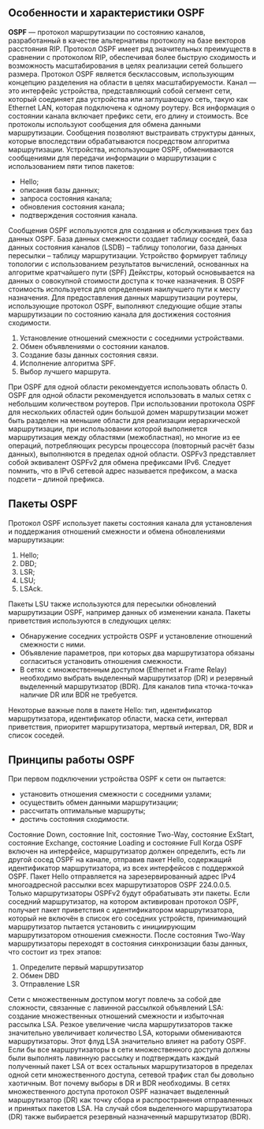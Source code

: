 <!-- 1.4.1 -->
## Особенности и характеристики OSPF

**OSPF** — протокол маршрутизации по состоянию каналов, разработанный в качестве альтернативы протоколу на базе векторов расстояния RIP. Протокол OSPF имеет ряд значительных преимуществ в сравнении с протоколом RIP, обеспечивая более быструю сходимость и возможность масштабирования в целях реализации сетей большего размера. Протокол OSPF является бесклассовым, использующим концепцию разделения на области в целях масштабируемости. Канал — это интерфейс устройства, представляющий собой сегмент сети, который соединяет два устройства или заглушающую сеть, такую как Ethernet LAN, которая подключена к одному роутеру. Вся информация о состоянии канала включает префикс сети, его длину и стоимость. Все протоколы используют сообщения для обмена данными маршрутизации. Сообщения позволяют выстраивать структуры данных, которые впоследствии обрабатываются посредством алгоритма маршрутизации. Устройства, использующие OSPF, обмениваются сообщениями для передачи информации о маршрутизации с использованием пяти типов пакетов: 

- Hello;
- описания базы данных;
- запроса состояния канала;
- обновления состояния канала;
- подтверждения состояния канала. 

Сообщения OSPF используются для создания и обслуживания трех баз данных OSPF. База данных смежности создает таблицу соседей, база данных состояния каналов (LSDB) – таблицу топологии, база данных пересылки – таблицу маршрутизации. Устройство формирует таблицу топологии с использованием результатов вычислений, основанных на алгоритме кратчайшего пути (SPF) Дейкстры, который основывается на данных о совокупной стоимости доступа к точке назначения. В OSPF стоимость используется для определения наилучшего пути к месту назначения. Для предоставления данных маршрутизации роутеры, использующие протокол OSPF, выполняют следующие общие этапы маршрутизации по состоянию канала для достижения состояния сходимости.

1.  Установление отношений смежности с соседними устройствами.
2.  Обмен объявлениями о состоянии каналов.
3.  Создание базы данных состояния связи.
4.  Исполнение алгоритма SPF.
5.  Выбор лучшего маршрута.

При OSPF для одной области рекомендуется использовать область 0. OSPF для одной области рекомендуется использовать в малых сетях с небольшим количеством роутеров. При использовании протокола OSPF для нескольких областей один большой домен маршрутизации может быть разделен на меньшие области для реализации иерархической маршрутизации, при использовании которой выполняется маршрутизация между областями (межобластная), но многие из ее операций, потребляющих ресурсы процессора (повторный расчёт базы данных), выполняются в пределах одной области. OSPFv3 представляет собой эквивалент OSPFv2 для обмена префиксами IPv6. Следует помнить, что в IPv6 сетевой адрес называется префиксом, а маска подсети – длиной префикса.

## Пакеты OSPF

Протокол OSPF использует пакеты состояния канала для установления и поддержания отношений смежности и обмена обновлениями маршрутизации:

1. Hello;
2. DBD;
3. LSR;
4. LSU;
5. LSAck. 

Пакеты LSU также используются для пересылки обновлений маршрутизации OSPF, например данных об изменении канала. Пакеты приветствия используются в следующих целях:

* Обнаружение соседних устройств OSPF и установление отношений смежности с ними.
* Объявление параметров, при которых два маршрутизатора обязаны согласиться установить отношения смежности.
* В сетях с множественным доступом (Ethernet и Frame Relay) необходимо выбрать выделенный маршрутизатор (DR) и резервный выделенный маршрутизатор (BDR). Для каналов типа «точка-точка» наличие DR или BDR не требуется.

Некоторые важные поля в пакете Hello: тип, идентификатор маршрутизатора, идентификатор области, маска сети, интервал приветствия, приоритет маршрутизатора, мертвый интервал, DR, BDR и список соседей.

## Принципы работы OSPF

При первом подключении устройства OSPF к сети он пытается:

* установить отношения смежности с соседними узлами;
* осуществить обмен данными маршрутизации;
* рассчитать оптимальные маршруты;
* достичь состояния сходимости.

Состояние Down, состояние Init, состояние Two-Way, состояние ExStart, состояние Exchange, состояние Loading и состояние Full Когда OSPF включен на интерфейсе, маршрутизатор должен определить, есть ли другой сосед OSPF на канале, отправив пакет Hello, содержащий идентификатор маршрутизатора, из всех интерфейсов с поддержкой OSPF. Пакет Hello отправляется на зарезервированный адрес IPv4 многоадресной рассылки всех маршрутизаторов OSPF 224.0.0.5. Только маршрутизаторы OSPFv2 будут обрабатывать эти пакеты. Если соседний маршрутизатор, на котором активирован протокол OSPF, получает пакет приветствия с идентификатором маршрутизатора, который не включён в список его соседних устройств, принимающий маршрутизатор пытается установить с инициирующим маршрутизатором отношения смежности. После  состояния  Two-Way маршрутизаторы переходят в состояния синхронизации базы данных, что состоит из трех этапов:

1.  Определите первый маршрутизатор
2.  Обмен DBD
3.  Отправление LSR

Сети с множественным доступом могут повлечь за собой две сложности, связанные с лавинной рассылкой объявлений LSA: создание множественных отношений смежности и избыточная рассылка LSA. Резкое увеличение числа маршрутизаторов также значительно увеличивает количество LSA, которыми обмениваются маршрутизаторы. Этот флуд LSA значительно влияет на работу OSPF. Если бы все маршрутизаторы в сети множественного доступа должны были выполнять лавинную рассылку и подтверждать каждый полученный пакет LSA от всех остальных маршрутизаторов в пределах одной сети множественного доступа, сетевой трафик стал бы довольно хаотичным. Вот почему выборы в DR и BDR необходимы. В сетях множественного доступа протокол OSPF назначает выделенный маршрутизатор (DR) как точку сбора и распространения отправленных и принятых пакетов LSA. На случай сбоя выделенного маршрутизатора (DR) также выбирается резервный назначенный маршрутизатор (BDR).

<!-- 1.4.2 -->
<!-- quiz -->

